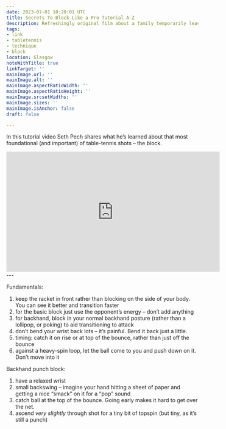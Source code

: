```yaml
---
date: 2023-07-01 10:20:01 UTC
title: Secrets To Block Like a Pro Tutorial A-Z
description: Refreshingly original film about a family temporarily leaving their off-grid existence
tags:
- link
- tabletennis
- technique
- block
location: Glasgow
noteWithTitle: true
linkTarget: ''
mainImage.url: ''
mainImage.alt: ''
mainImage.aspectRatioWidth: ''
mainImage.aspectRatioHeight: ''
mainImage.srcsetWidths: ''
mainImage.sizes: ''
mainImage.isAnchor: false
draft: false

---
```

In this tutorial video Seth Pech shares what he’s learned about that most foundational (and important) of table-tennis shots – the block.

<div class="aspect-ratio-wide">
  <iframe title="Pech Pong’s secrets to block like a pro tutorial" width="560" height="315" src="https://www.youtube.com/embed/J0tdMgyyCpE" frameborder="0" allow="accelerometer; autoplay; clipboard-write; encrypted-media; gyroscope; picture-in-picture; web-share" allowfullscreen></iframe>
</div>
---

Fundamentals:

1. keep the racket in front rather than blocking on the side of your body. You can see it better and transition faster
1. for the basic block just use the opponent’s energy – don’t add anything
1. for backhand, block in your normal backhand posture (rather than a lollipop, or poking) to aid transitioning to attack
1. don’t bend your wrist back lots – it’s painful. Bend it back just a little.
1. timing: catch it on rise or at top of the bounce, rather than just off the bounce
1. against a heavy-spin loop, let the ball come to you and push down on it. Don’t move into it

Backhand punch block:

1. have a relaxed wrist
2. small backswing – imagine your hand hitting a sheet of paper and getting a nice “smack” on it for a “pop” sound
3. catch ball at the top of the bounce. Going early makes it hard to get over the net.
4. ascend _very slightly_ through shot for a tiny bit of topspin (but tiny, as it’s still a punch)




